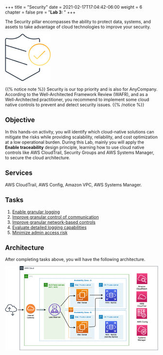 +++
title = "Security"
date = 2021-02-17T17:04:42-06:00
weight = 6
chapter = false
pre = "<b>Lab 3:  </b>"
+++

The Security pillar encompasses the ability to protect data, systems, and assets to take advantage of cloud technologies to improve your security.

<img src="images/sec.png" alt="drawing" width="150"/>

{{% notice note %}}
Security is our top priority and is also for AnyCompany. According to the Well-Architected Framework Review (WAFR), and as a Well-Architected practitioner, you recommend to implement some cloud native controls to prevent and detect security issues.
{{% /notice %}}

## Objective

In this hands-on activity, you will identify which cloud-native solutions can mitigate the risks while providing scalability, reliability, and cost optimization at a low operational burden. During this Lab, mainly you will apply the **Enable traceability** design principle, learning how to use cloud native controls like AWS CloudTrail, Security Groups and AWS Systems Manager, to secure the cloud architecture.

## Services

AWS CloudTrail, AWS Config, Amazon VPC, AWS Systems Manager.

## Tasks

1.	[Enable granular logging](https://main.d2azidedm760yt.amplifyapp.com/work4/task-1/)
1.	[Improve granular control of communication](https://main.d2azidedm760yt.amplifyapp.com/work4/task-2/)
1.	[Improve granular network-based controls](https://main.d2azidedm760yt.amplifyapp.com/work4/task-3/)
1.	[Evaluate detailed logging capabilities](https://main.d2azidedm760yt.amplifyapp.com/work4/task-4/)
1.	[Minimize admin access risk](https://main.d2azidedm760yt.amplifyapp.com/work4/task-6/)

## Architecture

After completing tasks above, you will have the following architecture.

<img src="images/Lab3.png" alt="drawing" width="1200"/>